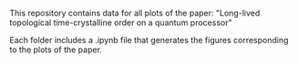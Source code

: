 This repository contains data for all plots of the paper: "Long-lived topological time-crystalline order on a quantum processor"

Each folder includes a .ipynb file that generates the figures corresponding to the plots of the paper.

